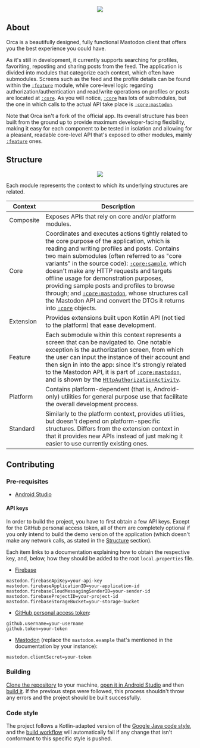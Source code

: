 <div align="center">
    <img src="https://github.com/the-orca-app/android/assets/38408390/adfd2748-5ca3-482a-9a65-650cdea4f8bb" />
</div>

## About

Orca is a beautifully designed, fully functional Mastodon client that offers you the best experience you could have.

As it's still in development, it currently supports searching for profiles, favoriting, reposting and sharing posts from the feed. The application is divided into modules that categorize each context, which often have submodules. Screens such as the feed and the profile details can be found within the [`:feature`](https://github.com/jeanbarrossilva/Orca/tree/main/feature) module, while core-level logic regarding authorization/authentication and read/write operations on profiles or posts are located at [`:core`](https://github.com/jeanbarrossilva/Orca/tree/main/core). As you will notice, [`:core`](https://github.com/jeanbarrossilva/Orca/tree/main/core) has lots of submodules, but the one in which calls to the actual API take place is [`:core:mastodon`](https://github.com/jeanbarrossilva/Orca/tree/main/core/mastodon).

Note that Orca isn't a fork of the official app. Its overall structure has been built from the ground up to provide maximum developer-facing flexibility, making it easy for each component to be tested in isolation and allowing for a pleasant, readable core-level API that's exposed to other modules, mainly [`:feature`](https://github.com/jeanbarrossilva/Orca/tree/main/feature) ones.

## Structure

<div align="center">
    <img src="https://github.com/user-attachments/assets/9b7e42a3-baca-44e2-b5bd-7da2e135d7f4" />
</div>

Each module represents the context to which its underlying structures are related.

| Context | Description
----------|------------
Composite | Exposes APIs that rely on core and/or platform modules.
Core      | Coordinates and executes actions tightly related to the core purpose of the application, which is reading and writing profiles and posts. Contains two main submodules (often referred to as "core variants" in the source code): [`:core:sample`](https://github.com/jeanbarrossilva/Orca/tree/main/core/sample), which doesn't make any HTTP requests and targets offline usage for demonstration purposes, providing sample posts and profiles to browse through; and [`:core:mastodon`](https://github.com/jeanbarrossilva/Orca/tree/main/core/mastodon), whose structures call the Mastodon API and convert the DTOs it returns into [`:core`](https://github.com/jeanbarrossilva/Orca/tree/main/core) objects.
Extension | Provides extensions built upon Kotlin API (not tied to the platform) that ease development.
Feature   | Each submodule within this context represents a screen that can be navigated to. One notable exception is the authorization screen, from which the user can input the instance of their account and then sign in into the app: since it's strongly related to the Mastodon API, it is part of [`:core:mastodon`](https://github.com/jeanbarrossilva/Orca/tree/main/core/mastodon), and is shown by the [`HttpAuthorizationActivity`](https://github.com/jeanbarrossilva/Orca/blob/main/core/mastodon/src/main/java/com/jeanbarrossilva/orca/core/http/auth/authorization/HttpAuthorizationActivity.kt).
Platform  | Contains platform-dependent (that is, Android-only) utilities for general purpose use that facilitate the overall development process.
Standard  | Similarly to the platform context, provides utilities, but doesn't depend on platform-specific structures. Differs from the extension context in that it provides new APIs instead of just making it easier to use currently existing ones.

## Contributing

### Pre-requisites

- [Android Studio](https://developer.android.com/studio)

#### API keys

In order to build the project, you have to first obtain a few API keys. Except for the GitHub personal access token, all of them are completely optional if you only intend to build the demo version of the application (which doesn't make any network calls, as stated in the [Structure](https://github.com/jeanbarrossilva/Orca#structure) section).

Each item links to a documentation explaining how to obtain the respective key, and, below, how they should be added to the root `local.properties` file.

- [Firebase](https://firebase.google.com/docs/android/setup)

```properties
mastodon.firebaseApiKey=your-api-key
mastodon.firebaseApplicationID=your-application-id
mastodon.firebaseCloudMessagingSenderID=your-sender-id
mastodon.firebaseProjectID=your-project-id
mastodon.firebaseStorageBucket=your-storage-bucket
```

- [GitHub personal access token](https://docs.github.com/en/authentication/keeping-your-account-and-data-secure/managing-your-personal-access-tokens#creating-a-personal-access-token-classic):

```properties
github.username=your-username
github.token=your-token
```

- [Mastodon](https://docs.joinmastodon.org/client/token) (replace the `mastodon.example` that's mentioned in the documentation by your instance):
```properties
mastodon.clientSecret=your-token
```

### Building

[Clone the repository](https://docs.github.com/en/repositories/creating-and-managing-repositories/cloning-a-repository) to your machine, [open it in Android Studio](https://www.jetbrains.com/help/idea/import-project-or-module-wizard.html#open-project) and then [build it](https://www.jetbrains.com/help/idea/compiling-applications.html#compile_module). If the previous steps were followed, this process shouldn't throw any errors and the project should be built successfully.

### Code style

The project follows a Kotlin-adapted version of the [Google Java code style](https://google.github.io/styleguide/javaguide.html), and the [build workflow](https://github.com/jeanbarrossilva/Orca/actions/workflows/build.yml) will automatically fail if any change that isn't conformant to this specific style is pushed.
